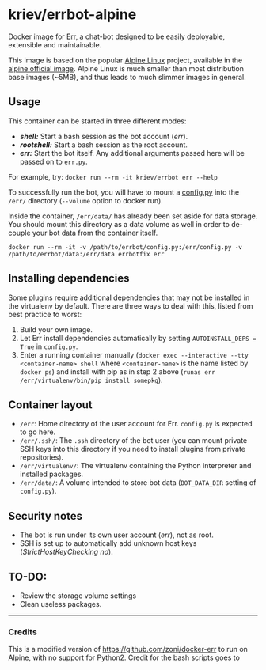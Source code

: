 # kriev/errbot-alpine

Docker image for [Err](http://errbot.net), a chat-bot designed to be easily deployable, extensible and maintainable.

This image is based on the popular [Alpine Linux](alpinelinux.com) project, available in the [alpine official image](https://hub.docker.com/_/alpine/). Alpine Linux is much smaller than most distribution base images (~5MB), and thus leads to much slimmer images in general.

## Usage

This container can be started in three different modes:

* ___shell:___ Start a bash session as the bot account (*err*).
* ___rootshell:___ Start a bash session as the root account.
* ___err:___ Start the bot itself. Any additional arguments passed here will be passed on to `err.py`.

For example, try: `docker run --rm -it kriev/errbot err --help`

To successfully run the bot, you will have to mount a [config.py](http://errbot.net/_downloads/config-template.py) into the `/err/` directory (`--volume` option to docker run).

Inside the container, `/err/data/` has already been set aside for data storage. You should mount this directory as a data volume as well in order to de-couple your bot data from the container itself.

```
docker run --rm -it -v /path/to/errbot/config.py:/err/config.py -v /path/to/errbot/data:/err/data errbotfix err
```

## Installing dependencies

Some plugins require additional dependencies that may not be installed in the virtualenv by default. There are three ways to deal with this, listed from best practice to worst:

1. Build your own image.
2. Let Err install dependencies automatically by setting `AUTOINSTALL_DEPS = True` in `config.py`.
3. Enter a running container manually (`docker exec --interactive --tty <container-name> shell` where `<container-name>` is the name listed by `docker ps`) and install with pip as in step 2 above (`runas err /err/virtualenv/bin/pip install somepkg`).


## Container layout

* `/err`: Home directory of the user account for Err. `config.py` is expected to go here.
* `/err/.ssh/`: The `.ssh` directory of the bot user (you can mount private SSH keys into this directory if you need to install plugins from private repositories).
* `/err/virtualenv/`: The virtualenv containing the Python interpreter and installed packages.
* `/err/data/`: A volume intended to store bot data (`BOT_DATA_DIR` setting of `config.py`).


## Security notes

* The bot is run under its own user account (*err*), not as root.
* SSH is set up to automatically add unknown host keys (*StrictHostKeyChecking no*).

## TO-DO:

* Review the storage volume settings
* Clean useless packages.

-----

### Credits

This is a modified version of https://github.com/zoni/docker-err to run on Alpine, with no support for Python2. Credit for the bash scripts goes to
